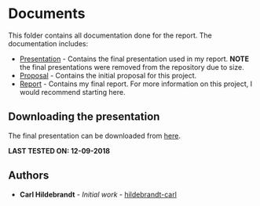 # Documents

This folder contains all documentation done for the report. The documentation includes:

* [Presentation](./Presentation) - Contains the final presentation used in my report. **NOTE** the final presentations were removed from the repository due to size.
* [Proposal](./Proposal) - Contains the initial proposal for this project.
* [Report](./Report) - Contains my final report. For more information on this project, I would recommend starting here.

## Downloading the presentation

The final presentation can be downloaded from [here](https://www.dropbox.com/s/oeytkyhygmc18s7/FinalPresentation_novideo.key?dl=1).

**LAST TESTED ON: 12-09-2018**

## Authors

* **Carl Hildebrandt** - *Initial work* - [hildebrandt-carl](https://github.com/hildebrandt-carl)
